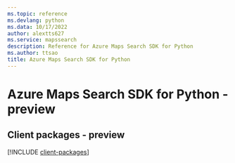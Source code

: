 ```yaml
---
ms.topic: reference
ms.devlang: python
ms.data: 10/17/2022
author: alextts627
ms.service: mapssearch
description: Reference for Azure Maps Search SDK for Python
ms.author: ttsao
title: Azure Maps Search SDK for Python
---
```

# Azure Maps Search SDK for Python - preview

## Client packages - preview
[!INCLUDE [client-packages](maps-search-client-index.md)]